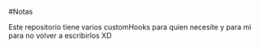 #Notas

Este repositorio tiene varios customHooks para quien necesite y para mi para no volver a escribirlos XD